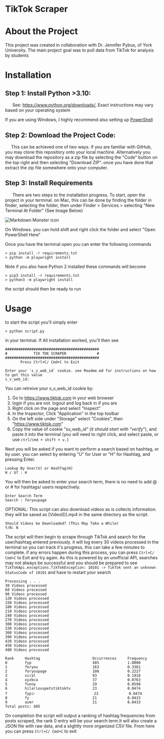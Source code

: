 # TikTok Scraper

# About the Project

This project was created in collaboration with Dr. Jennifer Pybus, of York University.
The main project goal was to pull data from TikTok for analysis by students

# Installation

## Step 1: Install Python >3.10:

&nbsp; &nbsp; &nbsp; See: https://www.python.org/downloads/, Exact instructions may vary based on your operating system

If you are using Windows, I highly recommend also setting up [PowerShell](https://learn.microsoft.com/en-us/powershell/scripting/install/installing-powershell-on-windows?view=powershell-7.2)

## Step 2: Download the Project Code:

&nbsp; &nbsp; &nbsp;This can be achieved one of two ways. if you are familiar with GitHub, you may clone this repository onto your local machine. Alternatively you may download the repository as a zip file by selecting the "Code" button on the top right and then selecting "Download ZIP". once you have done that extract the zip file somewhere onto your computer.

## Step 3: Install Requirements

&nbsp; &nbsp; &nbsp; There are two steps to the installation progress. To start, open the project in your terminal. on Mac, this can be done by finding the folder in finder, selecting the folder, then under Finder > Services > selecting "New Terminal At Folder" (See Image Below)

<img src="https://www.maketecheasier.com/assets/uploads/2021/10/launch-any-folder-mac-terminal-new-terminal-at-folder-2.jpg.webp"
     alt="Markdown Monster icon"
     style="display: block; margin: 0 auto" />

On Windows. you can hold shift and right click the folder and select "Open PowerShell Here"

Once you have the terminal open you can enter the following commands

```
> pip install -r requirements.txt
> python -m playwright install
```

Note if you also have Python 2 installed these commands will become

```
> pip3 install -r requirements.txt
> python3 -m playwright install
```

the script should then be ready to run

# Usage

to start the script you'll simply enter

```
> python script.py
```

in your terminal. If All installation worked, you'll then see

```
###########################################
#            TIK TOK SCRAPER              #
###########################################
       Press Ctrl+C/ Cmd+C to Exit

Enter your `s_v_web_id` cookie. see Readme.md for instructions on how to get this value
s_v_web_id:
```

You can retreive your s_v_web_id cookie by:

1. Go to https://www.tiktok.com in your web browser
2. login if you are not. logout and log back in if you are
3. Right click on the page and select "Inspect"
4. In the Inspector, Click "Application" in the top toolbar
5. On the left side under "Storage" select "Cookies", then "https://www.tiktok.com"
6. Copy the value of cookie "s*v_web_id" (it should start with "verify*"), and paste it into the terminal (you will need to right click, and select paste, or use `ctrl/cmd + shift + v`. )

Next you will be asked if you want to perform a search based on hashtag, or by user. you can select by entering "U" for User or "H" for Hashtag, and pressing Enter.

```
Lookup By User(U) or HashTag(H)
H / U? : H
```

You will then be asked to enter your search term, there is no need to add @ or # for hashtags/ users respectively.

```
Enter Search Term
Search : foryoupage
```

OPTIONAL:
This script can also download videos as is collects information. they will be saved as [VideoID].mp4 in the same directory as the script.

```
Should Videos be Downloaded? (This May Take a While)
Y/N: N
```

The script will then begin to scrape through TikTok and search for the user/hashtag entered previously. it will log every 30 videos processed in the terminal so you can track it's progress, this can take a few minutes to complete. if any errors happen during this process, you can press `Ctrl+C/ Cmd+C` to Exit and try again. As this is powered by an unofficial API, searches may not always be successful and you should be prepared to see `TikTokApi.exceptions.TikTokException: 10101 -> TikTok sent an unknown StatusCode of 10101` and have to restart your search

```
Processing . . .
30 Videos processed
60 Videos processed
90 Videos processed
120 Videos processed
150 Videos processed
180 Videos processed
210 Videos processed
240 Videos processed
270 Videos processed
300 Videos processed
330 Videos processed
360 Videos processed
390 Videos processed
420 Videos processed
450 Videos processed
480 Videos processed

Rank     Hashtag                        Occurrences     Frequency
0        fyp                            485             1.0000
1        foryou                         163             0.3361
2        foryoupage                     108             0.2227
3        viral                          93              0.1918
4        xyzbca                         37              0.0763
5        funny                          29              0.0598
6        hilariouspetstiktoktv          23              0.0474
7        fypシ                           23              0.0474
8        fy                             21              0.0433
9        asmr                           21              0.0433
Total posts: 485
```

On completion the script will output a ranking of hashtag frequencies from posts scraped, the rank 0 entry will be your search term.It will also create a JSON file with raw data, and a slightly more organized CSV file. From here you can press `Ctrl+C/ Cmd+C` to exit
